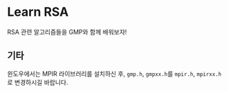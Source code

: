 # Learn RSA

RSA 관련 알고리즘들을 GMP와 함께 배워보자!

## 기타

윈도우에서는 MPIR 라이브러리를 설치하신 후, `gmp.h`, `gmpxx.h`를 `mpir.h`, `mpirxx.h`로 변경하시길 바랍니다.
